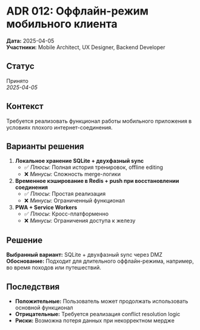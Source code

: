 # ADR 012: Оффлайн-режим мобильного клиента

**Дата:** 2025-04-05  
**Участники:** Mobile Architect, UX Designer, Backend Developer

## Статус

Принято  
_2025-04-05_

## Контекст

Требуется реализовать функционал работы мобильного приложения в условиях плохого интернет-соединения.

## Варианты решения

1. **Локальное хранение SQLite + двухфазный sync**
   - ✅ _Плюсы_: Полная история тренировок, offline editing
   - ❌ _Минусы_: Сложность merge-логики
2. **Временное кэширование в Redis + push при восстановлении соединения**
   - ✅ _Плюсы_: Простая реализация
   - ❌ _Минусы_: Ограниченный функционал
3. **PWA + Service Workers**
   - ✅ _Плюсы_: Кросс-платформенно
   - ❌ _Минусы_: Ограничения доступа к железу

## Решение

**Выбранный вариант:** SQLite + двухфазный sync через DMZ  
**Обоснование:** Подходит для длительного оффлайн-режима, например, во время походов или путешествий.

## Последствия

- **Положительные:** Пользователь может продолжать использовать основной функционал
- **Отрицательные:** Требуется реализация conflict resolution logic
- **Риски:** Возможна потеря данных при некорректном мердже
